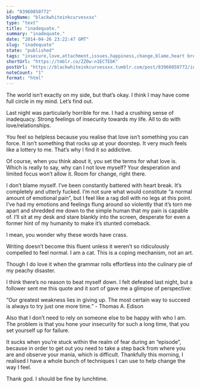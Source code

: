 ```yaml
---
id: "83960850772"
blogName: "blackwhiteinkcurvesxxx"
type: "text"
title: "inadequate."
summary: "inadequate."
date: "2014-04-26 23:22:47 GMT"
slug: "inadequate"
state: "published"
tags: "insecure,love,attachment,issues,happiness,change,blame,heart break,emotional pain,writing,grammar,literature,thoughts,independent"
shortUrl: "https://tmblr.co/ZZ0w-n1ECTEbK"
postUrl: "https://blackwhiteinkcurvesxxx.tumblr.com/post/83960850772/inadequate"
noteCount: "1"
format: "html"
---
```


The world isn’t exactly on my side, but that’s okay. I think I may have come full circle in my mind. Let’s find out.

Last night was particularly horrible for me. I had a crushing sense of inadequacy. Strong feelings of insecurity towards my life. All to do with love/relationships.

You feel so helpless because you realise that love isn’t something you can force. It isn’t something that rocks up at your doorstep. It very much feels like a lottery to me. That’s why I find it so addictive.

Of course, when you think about it, you set the terms for what love is. Which is really to say, why can I not love myself? Your desperation and limited focus won’t allow it. Room for change, right there.

I don’t blame myself. I’ve been constantly battered with heart break. It’s completely and utterly fucked. I’m not sure what would constitute “a normal amount of emotional pain”, but I feel like a rag doll with no legs at this point. I’ve had my emotions and feelings flung around so violently that it’s torn me apart and shredded me down to the simple human that my pain is capable of. I’ll sit at my desk and stare blankly into the screen, desperate for even a former hint of my humanity to make it’s stunted comeback.

I mean, you wonder why these words have crass.

Writing doesn’t become this fluent unless it weren’t so ridiculously compelled to feel normal. I am a cat. This is a coping mechanism, not an art. 

Though I do love it when the grammar rolls effortless into the culinary pie of my peachy disaster.

I think there’s no reason to beat myself down. I felt defeated last night, but a follower sent me this quote and it sort of gave me a glimpse of perspective:

“Our greatest weakness lies in giving up. The most certain way to succeed is always to try just one more time.” - Thomas A. Edison

Also that I don’t need to rely on someone else to be happy with who I am. The problem is that you hone your insecurity for such a long time, that you set yourself up for failure.

It sucks when you’re stuck within the realm of fear during an “episode”, because in order to get out you need to take a step back from where you are and observe your mania, which is difficult. Thankfully this morning, I realised I have a whole bunch of techniques I can use to help change the way I feel.

Thank god. I should be fine by lunchtime.